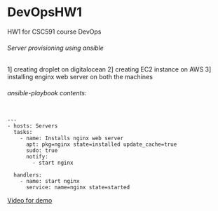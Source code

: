 # DevOpsHW1
HW1 for CSC591 course DevOps

###### Server provisioning using ansible
1] creating droplet on digitalocean
2] creating EC2 instance on AWS
3] installing enginx web server on both the machines

###### ansible-playbook contents:
<pre><code>
---
- hosts: Servers
  tasks:
    - name: Installs nginx web server
      apt: pkg=nginx state=installed update_cache=true
      sudo: true
      notify:
        - start nginx

  handlers:
    - name: start nginx
      service: name=nginx state=started
</code></pre>

[Video for demo](https://youtu.be/tBokADo-W_Y)
